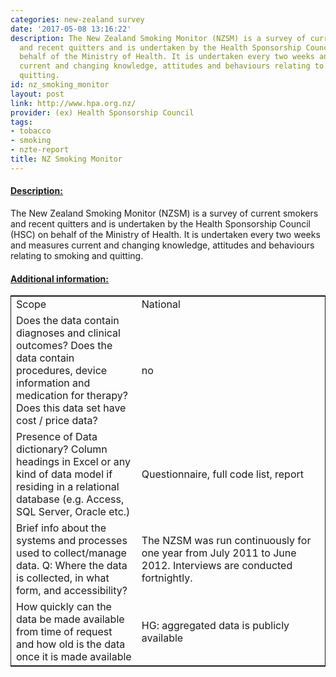 ```yaml
---
categories: new-zealand survey
date: '2017-05-08 13:16:22'
description: The New Zealand Smoking Monitor (NZSM) is a survey of current smokers
  and recent quitters and is undertaken by the Health Sponsorship Council (HSC) on
  behalf of the Ministry of Health. It is undertaken every two weeks and measures
  current and changing knowledge, attitudes and behaviours relating to smoking and
  quitting.
id: nz_smoking_monitor
layout: post
link: http://www.hpa.org.nz/
provider: (ex) Health Sponsorship Council
tags:
- tobacco
- smoking
- nzte-report
title: NZ Smoking Monitor
---
```



 <h4> <u>Description:</u> </h4>
The New Zealand Smoking Monitor (NZSM) is a survey of current smokers and recent quitters and is undertaken by the Health Sponsorship Council (HSC) on behalf of the Ministry of Health. It is undertaken every two weeks and measures current and changing knowledge, attitudes and behaviours relating to smoking and quitting.
 <h4> <u>Additional information:</u> </h4>
 <table style="border: 1px solid">
 <tr> <td width="40%">Scope</td> <td>National</td> </tr>
 <tr> <td width="40%">Does the data contain diagnoses and clinical outcomes?
Does the data contain procedures, device information and medication for therapy?
Does this data set have cost / price data?</td> <td>no</td> </tr>
 <tr> <td width="40%">Presence of Data dictionary? Column headings in Excel or any kind of data model if residing in a relational database (e.g. Access, SQL Server, Oracle etc.) </td> <td>Questionnaire, full code list, report</td> </tr>
 <tr> <td width="40%">Brief info about the systems and processes used to collect/manage data. Q: Where the data is collected, in what form, and accessibility?</td> <td>The NZSM was run continuously for one year from July 2011 to June 2012. Interviews are conducted fortnightly.</td> </tr>
 <tr> <td width="40%">How quickly can the data be made available from time of request and how old is the data once it is made available</td> <td>HG: aggregated data is publicly available</td> </tr>
 </table>